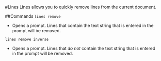 #Lines
Lines allows you to quickly remove lines from the current document.

##Commands
`lines remove`
- Opens a prompt. Lines that contain the text string that is entered in the prompt will be removed.

`lines remove inverse`
- Opens a prompt. Lines that *do not* contain the text string that is entered in the prompt will be removed.
